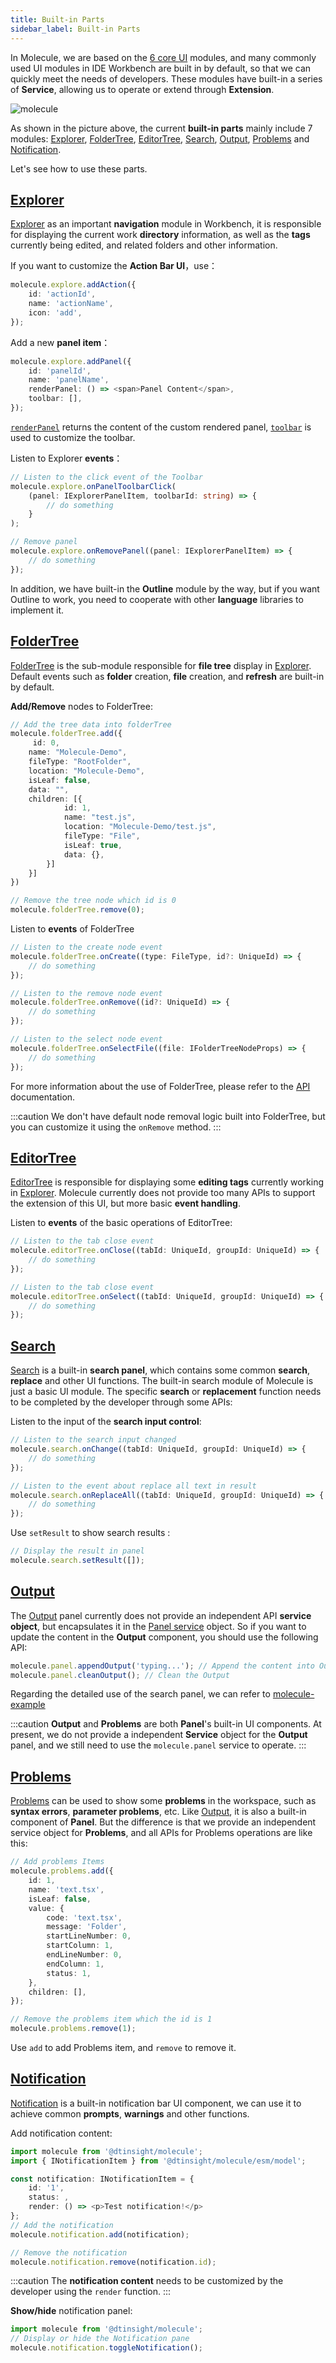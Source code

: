 ```yaml
---
title: Built-in Parts
sidebar_label: Built-in Parts
---
```


In Molecule, we are based on the [6 core UI](./extend-workbench.md) modules, and many commonly used UI modules in IDE Workbench are built in by default, so that we can quickly meet the needs of developers. These modules have built-in a series of **Service**, allowing us to operate or extend through **Extension**.

![molecule](/img/guides/builtin-ui.png)

As shown in the picture above, the current **built-in parts** mainly include 7 modules: [Explorer](#explorer), [FolderTree](#foldertree), [EditorTree](#editortree), [Search](#search), [Output](#output), [Problems](#problems) and [Notification](#notification).

Let's see how to use these parts.

## [Explorer](../api/classes/molecule.ExplorerService)

[Explorer](../api/classes/molecule.ExplorerService) as an important **navigation** module in Workbench, it is responsible for displaying the current work **directory** information, as well as the **tags** currently being edited, and related folders and other information.

If you want to customize the **Action Bar UI**，use：

```ts
molecule.explore.addAction({
    id: 'actionId',
    name: 'actionName',
    icon: 'add',
});
```

Add a new **panel item**：

```ts
molecule.explore.addPanel({
    id: 'panelId',
    name: 'panelName',
    renderPanel: () => <span>Panel Content</span>,
    toolbar: [],
});
```

[`renderPanel`](../api/interfaces/molecule.model.IExplorerPanelItem#renderpanel) returns the content of the custom rendered panel, [`toolbar`](../api/interfaces/molecule.model.IExplorerPanelItem#toolbar) is used to customize the toolbar.

Listen to Explorer **events**：

```ts
// Listen to the click event of the Toolbar
molecule.explore.onPanelToolbarClick(
    (panel: IExplorerPanelItem, toolbarId: string) => {
        // do something
    }
);

// Remove panel
molecule.explore.onRemovePanel((panel: IExplorerPanelItem) => {
    // do something
});
```

In addition, we have built-in the **Outline** module by the way, but if you want Outline to work, you need to cooperate with other **language** libraries to implement it.

## [FolderTree](../api/interfaces/molecule.IFolderTreeService)

[FolderTree](../api/interfaces/molecule.IFolderTreeService) is the sub-module responsible for **file tree** display in [Explorer](#explorer). Default events such as **folder** creation, **file** creation, and **refresh** are built-in by default.

**Add/Remove** nodes to FolderTree:

```ts
// Add the tree data into folderTree
molecule.folderTree.add({
     id: 0,
    name: "Molecule-Demo",
    fileType: "RootFolder",
    location: "Molecule-Demo",
    isLeaf: false,
    data: "",
    children: [{
            id: 1,
            name: "test.js",
            location: "Molecule-Demo/test.js",
            fileType: "File",
            isLeaf: true,
            data: {},
        }]
    }]
})

// Remove the tree node which id is 0
molecule.folderTree.remove(0);
```

Listen to **events** of FolderTree

```ts
// Listen to the create node event
molecule.folderTree.onCreate((type: FileType, id?: UniqueId) => {
    // do something
});

// Listen to the remove node event
molecule.folderTree.onRemove((id?: UniqueId) => {
    // do something
});

// Listen to the select node event
molecule.folderTree.onSelectFile((file: IFolderTreeNodeProps) => {
    // do something
});
```

For more information about the use of FolderTree, please refer to the [API](../api/classes/molecule.FolderTreeService) documentation.

:::caution
We don't have default node removal logic built into FolderTree, but you can customize it using the `onRemove` method.
:::

## [EditorTree](../api/interfaces/molecule.IEditorTreeService)

[EditorTree](../api/interfaces/molecule.IEditorTreeService) is responsible for displaying some **editing tags** currently working in [Explorer](#explorer). Molecule currently does not provide too many APIs to support the extension of this UI, but more basic **event handling**.

Listen to **events** of the basic operations of EditorTree:

```ts
// Listen to the tab close event
molecule.editorTree.onClose((tabId: UniqueId, groupId: UniqueId) => {
    // do something
});

// Listen to the tab close event
molecule.editorTree.onSelect((tabId: UniqueId, groupId: UniqueId) => {
    // do something
});
```

## [Search](../api/interfaces/molecule.ISearchService#setresult)

[Search](../api/interfaces/molecule.ISearchService#setresult) is a built-in **search panel**, which contains some common **search**, **replace** and other UI functions. The built-in search module of Molecule is just a basic UI module. The specific **search** or **replacement** function needs to be completed by the developer through some APIs:

Listen to the input of the **search input control**:

```ts
// Listen to the search input changed
molecule.search.onChange((tabId: UniqueId, groupId: UniqueId) => {
    // do something
});

// Listen to the event about replace all text in result
molecule.search.onReplaceAll((tabId: UniqueId, groupId: UniqueId) => {
    // do something
});
```

Use `setResult` to show search results :

```ts
// Display the result in panel
molecule.search.setResult([]);
```

## [Output](../api/interfaces/molecule.IPanelService)

The [Output](../api/interfaces/molecule.IPanelService#appendoutput) panel currently does not provide an independent API **service object**, but encapsulates it in the [Panel service](../api/interfaces/molecule.IPanelService) object. So if you want to update the content in the **Output** component, you should use the following API:

```ts
molecule.panel.appendOutput('typing...'); // Append the content into Output
molecule.panel.cleanOutput(); // Clean the Output
```

Regarding the detailed use of the search panel, we can refer to [molecule-example](https://github.com/DTStack/molecule-examples/blob/main/packages/molecule-demo/src/extensions/theFirstExtension/searchPaneController.ts)

:::caution
**Output** and **Problems** are both **Panel**'s built-in UI components. At present, we do not provide a independent **Service** object for the **Output** panel, and we still need to use the `molecule.panel` service to operate.
:::

## [Problems](../api/interfaces/molecule.IProblemsService)

[Problems](../api/interfaces/molecule.IProblemsService) can be used to show some **problems** in the workspace, such as **syntax errors**, **parameter problems**, etc. Like [Output](#output), it is also a built-in component of **Panel**. But the difference is that we provide an independent service object for **Problems**, and all APIs for Problems operations are like this:

```ts
// Add problems Items
molecule.problems.add({
    id: 1,
    name: 'text.tsx',
    isLeaf: false,
    value: {
        code: 'text.tsx',
        message: 'Folder',
        startLineNumber: 0,
        startColumn: 1,
        endLineNumber: 0,
        endColumn: 1,
        status: 1,
    },
    children: [],
});

// Remove the problems item which the id is 1
molecule.problems.remove(1);
```

Use `add` to add Problems item, and `remove` to remove it.

## [Notification](../api/interfaces/molecule.INotificationService)

[Notification](../api/interfaces/molecule.INotificationService) is a built-in notification bar UI component, we can use it to achieve common **prompts**, **warnings** and other functions.

Add notification content:

```ts
import molecule from '@dtinsight/molecule';
import { INotificationItem } from '@dtinsight/molecule/esm/model';

const notification: INotificationItem = {
    id: '1',
    status: ,
    render: () => <p>Test notification!</p>
};
// Add the notification
molecule.notification.add(notification);

// Remove the notification
molecule.notification.remove(notification.id);
```

:::caution
The **notification content** needs to be customized by the developer using the `render` function.
:::

**Show/hide** notification panel:

```ts
import molecule from '@dtinsight/molecule';
// Display or hide the Notification pane
molecule.notification.toggleNotification();
```
